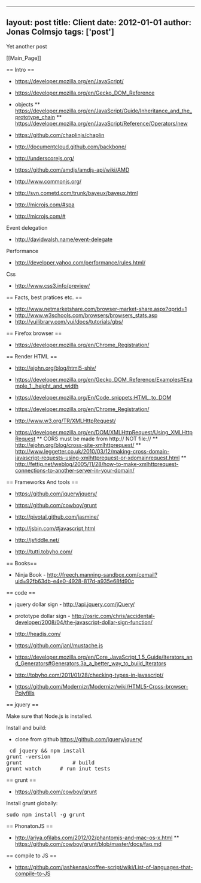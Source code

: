 
---
layout: post
title: Client
date: 2012-01-01
author: Jonas Colmsjo
tags: ['post']
---

Yet another post





[[Main_Page]]

== Intro ==

* https://developer.mozilla.org/en/JavaScript/
* https://developer.mozilla.org/en/Gecko_DOM_Reference
* objects
** https://developer.mozilla.org/en/JavaScript/Guide/Inheritance_and_the_prototype_chain
** https://developer.mozilla.org/en/JavaScript/Reference/Operators/new

* https://github.com/chaplinjs/chaplin
* http://documentcloud.github.com/backbone/
* http://underscorejs.org/

* https://github.com/amdjs/amdjs-api/wiki/AMD
* http://www.commonjs.org/

* http://svn.cometd.com/trunk/bayeux/bayeux.html

* http://microjs.com/#spa
* http://microjs.com/#

Event delegation
* http://davidwalsh.name/event-delegate

Performance
* http://developer.yahoo.com/performance/rules.html/

Css
* http://www.css3.info/preview/

== Facts, best pratices etc. ==

* http://www.netmarketshare.com/browser-market-share.aspx?qprid=1
* http://www.w3schools.com/browsers/browsers_stats.asp
* http://yuilibrary.com/yui/docs/tutorials/gbs/


== Firefox browser ==

* https://developer.mozilla.org/en/Chrome_Registration/


== Render HTML ==

* http://ejohn.org/blog/html5-shiv/
* https://developer.mozilla.org/en/Gecko_DOM_Reference/Examples#Example_1:_height_and_width

* https://developer.mozilla.org/En/Code_snippets:HTML_to_DOM
* https://developer.mozilla.org/en/Chrome_Registration/

* http://www.w3.org/TR/XMLHttpRequest/

* https://developer.mozilla.org/en/DOM/XMLHttpRequest/Using_XMLHttpRequest
** CORS must be made from http:// NOT file://
** http://ejohn.org/blog/cross-site-xmlhttprequest/
** http://www.leggetter.co.uk/2010/03/12/making-cross-domain-javascript-requests-using-xmlhttprequest-or-xdomainrequest.html
** http://fettig.net/weblog/2005/11/28/how-to-make-xmlhttprequest-connections-to-another-server-in-your-domain/

== Frameworks And tools ==

* https://github.com/jquery/jquery/
* https://github.com/cowboy/grunt

* http://pivotal.github.com/jasmine/

* http://jsbin.com/#javascript,html
* http://jsfiddle.net/

* http://tutti.tobyho.com/

== Books==

* Ninja Book - http://freech.manning-sandbox.com/cemail?uid=92fb63db-e4e0-4928-817d-a935e68fd90c


== code ==

* jquery dollar sign - http://api.jquery.com/jQuery/

* prototype dollar sign - http://osric.com/chris/accidental-developer/2008/04/the-javascript-dollar-sign-function/

* http://headjs.com/

* https://github.com/janl/mustache.js

* https://developer.mozilla.org/en/Core_JavaScript_1.5_Guide/Iterators_and_Generators#Generators.3a_a_better_way_to_build_Iterators

* http://tobyho.com/2011/01/28/checking-types-in-javascript/

* https://github.com/Modernizr/Modernizr/wiki/HTML5-Cross-browser-Polyfills

== jquery ==

Make sure that Node.js is installed.

Install and build:
* clone from github https://github.com/jquery/jquery/

<pre>
 cd jquery && npm install
grunt -version
grunt                # build
grunt watch      # run inut tests
</pre>


== grunt ==

* https://github.com/cowboy/grunt

Install grunt globally:
<pre>
sudo npm install -g grunt
</pre>


== PhonatonJS ==

* http://ariya.ofilabs.com/2012/02/phantomjs-and-mac-os-x.html
** https://github.com/cowboy/grunt/blob/master/docs/faq.md


== compile to JS ==

* https://github.com/jashkenas/coffee-script/wiki/List-of-languages-that-compile-to-JS
